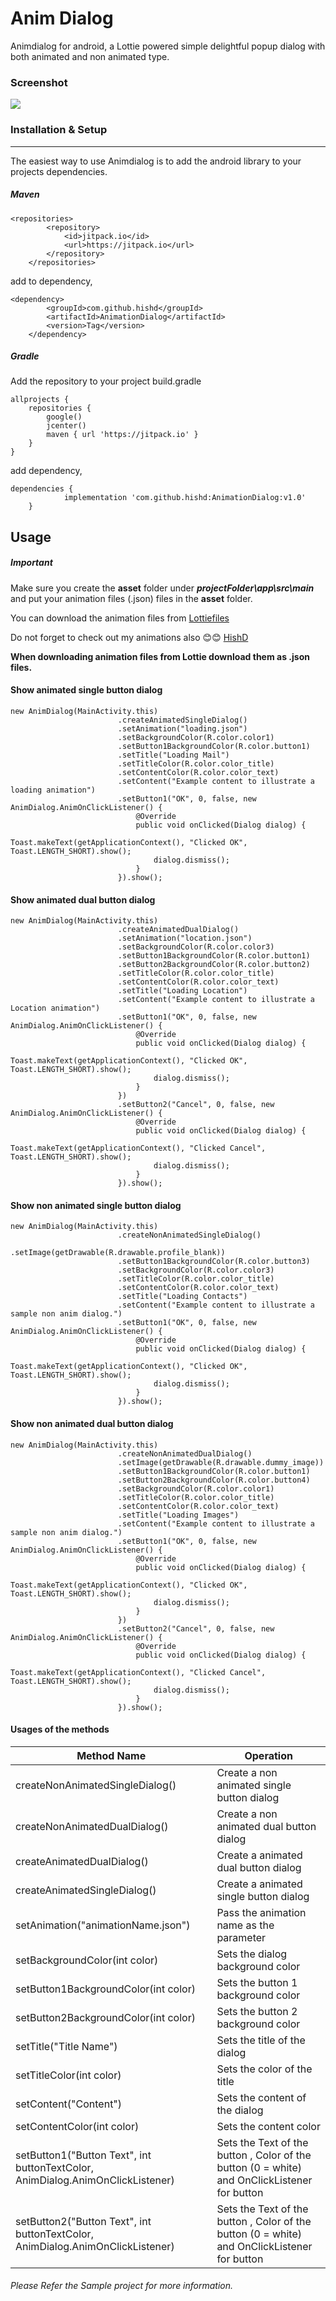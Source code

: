 # Anim Dialog

Animdialog for android, a Lottie powered simple delightful popup dialog with both animated and non animated type.

### Screenshot
[![](https://github.com/hishd/AnimationDialog/raw/master/images/animdialog.gif)](https://github.com/hishd/AnimationDialog/raw/master/images/animdialog.gif)

### Installation & Setup

------------

The easiest way to use Animdialog is to add the android library to your projects dependencies.

##### Maven
```
<repositories>
		<repository>
		    <id>jitpack.io</id>
		    <url>https://jitpack.io</url>
		</repository>
	</repositories>
```
add to dependency,
```
<dependency>
	    <groupId>com.github.hishd</groupId>
	    <artifactId>AnimationDialog</artifactId>
	    <version>Tag</version>
	</dependency>
```

##### Gradle
Add the repository to your project build.gradle

```
allprojects {
    repositories {
        google()
        jcenter()
        maven { url 'https://jitpack.io' }
    }
}
```
add dependency,
```
dependencies {
	        implementation 'com.github.hishd:AnimationDialog:v1.0'
	}
```

## Usage

##### Important
Make sure you create the **asset** folder under ***projectFolder\app\src\main***  and put your animation files (.json) files in the **asset** folder.

You can download the animation files from [Lottiefiles](https://lottiefiles.com/ "Lottiefiles")

Do not forget to check out my animations also 😊😊 [HishD](https://lottiefiles.com/user/122908 "HishD")

**When downloading animation files from Lottie download them as .json files.**

#### Show animated single button dialog
```
new AnimDialog(MainActivity.this)
                        .createAnimatedSingleDialog()
                        .setAnimation("loading.json")
                        .setBackgroundColor(R.color.color1)
                        .setButton1BackgroundColor(R.color.button1)
                        .setTitle("Loading Mail")
                        .setTitleColor(R.color.color_title)
                        .setContentColor(R.color.color_text)
                        .setContent("Example content to illustrate a loading animation")
                        .setButton1("OK", 0, false, new AnimDialog.AnimOnClickListener() {
                            @Override
                            public void onClicked(Dialog dialog) {
                                Toast.makeText(getApplicationContext(), "Clicked OK", Toast.LENGTH_SHORT).show();
                                dialog.dismiss();
                            }
                        }).show();
```
#### Show animated dual button dialog
```
new AnimDialog(MainActivity.this)
                        .createAnimatedDualDialog()
                        .setAnimation("location.json")
                        .setBackgroundColor(R.color.color3)
                        .setButton1BackgroundColor(R.color.button1)
                        .setButton2BackgroundColor(R.color.button2)
                        .setTitleColor(R.color.color_title)
                        .setContentColor(R.color.color_text)
                        .setTitle("Loading Location")
                        .setContent("Example content to illustrate a Location animation")
                        .setButton1("OK", 0, false, new AnimDialog.AnimOnClickListener() {
                            @Override
                            public void onClicked(Dialog dialog) {
                                Toast.makeText(getApplicationContext(), "Clicked OK", Toast.LENGTH_SHORT).show();
                                dialog.dismiss();
                            }
                        })
                        .setButton2("Cancel", 0, false, new AnimDialog.AnimOnClickListener() {
                            @Override
                            public void onClicked(Dialog dialog) {
                                Toast.makeText(getApplicationContext(), "Clicked Cancel", Toast.LENGTH_SHORT).show();
                                dialog.dismiss();
                            }
                        }).show();
```
#### Show non animated single button dialog
```
new AnimDialog(MainActivity.this)
                        .createNonAnimatedSingleDialog()
                        .setImage(getDrawable(R.drawable.profile_blank))
                        .setButton1BackgroundColor(R.color.button3)
                        .setBackgroundColor(R.color.color3)
                        .setTitleColor(R.color.color_title)
                        .setContentColor(R.color.color_text)
                        .setTitle("Loading Contacts")
                        .setContent("Example content to illustrate a sample non anim dialog.")
                        .setButton1("OK", 0, false, new AnimDialog.AnimOnClickListener() {
                            @Override
                            public void onClicked(Dialog dialog) {
                                Toast.makeText(getApplicationContext(), "Clicked OK", Toast.LENGTH_SHORT).show();
                                dialog.dismiss();
                            }
                        }).show();
```
#### Show non animated dual button dialog
```
new AnimDialog(MainActivity.this)
                        .createNonAnimatedDualDialog()
                        .setImage(getDrawable(R.drawable.dummy_image))
                        .setButton1BackgroundColor(R.color.button1)
                        .setButton2BackgroundColor(R.color.button4)
                        .setBackgroundColor(R.color.color1)
                        .setTitleColor(R.color.color_title)
                        .setContentColor(R.color.color_text)
                        .setTitle("Loading Images")
                        .setContent("Example content to illustrate a sample non anim dialog.")
                        .setButton1("OK", 0, false, new AnimDialog.AnimOnClickListener() {
                            @Override
                            public void onClicked(Dialog dialog) {
                                Toast.makeText(getApplicationContext(), "Clicked OK", Toast.LENGTH_SHORT).show();
                                dialog.dismiss();
                            }
                        })
                        .setButton2("Cancel", 0, false, new AnimDialog.AnimOnClickListener() {
                            @Override
                            public void onClicked(Dialog dialog) {
                                Toast.makeText(getApplicationContext(), "Clicked Cancel", Toast.LENGTH_SHORT).show();
                                dialog.dismiss();
                            }
                        }).show();
```

#### Usages of the methods
| Method Name  | Operation   |
| ------------ | ------------ |
| createNonAnimatedSingleDialog()  | Create a non animated single button dialog  |
| createNonAnimatedDualDialog()  | Create a non animated dual button dialog  |
| createAnimatedDualDialog()  | Create a animated dual button dialog  |
| createAnimatedSingleDialog()  | Create a animated single button dialog  |
| setAnimation("animationName.json")  | Pass the animation name as the parameter  |
| setBackgroundColor(int color)  | Sets the dialog background color  |
| setButton1BackgroundColor(int color)  | Sets the button 1 background color  |
| setButton2BackgroundColor(int color)  | Sets the button 2 background color  |
| setTitle("Title Name") | Sets the title of the dialog  |
| setTitleColor(int color)  | Sets the color of the title  |
| setContent("Content")  | Sets the content of the dialog  |
| setContentColor(int color)  | Sets the content color  |
| setButton1("Button Text", int buttonTextColor, AnimDialog.AnimOnClickListener)  |  Sets the Text of the button , Color of the button (0 = white) and OnClickListener for button |
| setButton2("Button Text", int buttonTextColor, AnimDialog.AnimOnClickListener)  |  Sets the Text of the button , Color of the button (0 = white) and OnClickListener for button |

###### Please Refer the Sample project for more information.

